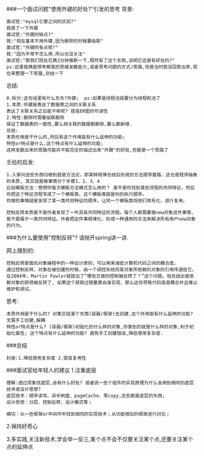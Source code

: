 ###一个面试问题"使用外键的好处?"引发的思考
背景:

    面试官:"mysql引擎之间的区别?"
    我提了一下外键
    面试官:"外键的缺点?"
    我:"现在基本不用外键,因为删除的时候要级联"
    面试官:"外键的有点呢?"
    我:"因为平常不怎么用,所以也没关注"
    面试官:"那我们现在花费2分钟推断一下,既然有了这个东西,说明它还是有好处的?"
    ps:这里我猜是想考察我的思维发散能力,或者思考问题的方式/思路,但是当时我没回答出来,现在来整理一下思路,总结一下

总结:

    0.拆分:这句话里有什么东东?外键;  ps:如果是线程池就要分为线程和池了
    1.本质:外键是表达了数据表之间的关联关系
    表达了关联关系之后能干嘛呢? 提高ER图的可读性
    2.特性:删除时需要级联删除
    保证了数据表的一致性,要么相关联的数据都删除,要么都新增.
    总结:
    本质作用是干什么的,然后有这个作用能有什么延伸的功能;
    特性or特点是什么,这个特点有什么延伸的功能;
    这样发散出来的思路可能并不能完全的描述出来"外键"的好处,但是是一个思路了

壬给的启发:

    1.人家问这些东西归根到底是方法论，即某种规律总结后形成的方法顺序套路，这也是程序抽象的本质, 其实就是做事情分个步骤1、2、3、4
    比如模板方法：想想你每次模板方法模式怎么用的？ 是不是你找到某些流程的共同特征，然后你把这个特征流程写成了一个模板类。这个模板类就是你的执行顺序。
    你做的事情就是发现了某一类共同特征的顺序，让同一个模板类将他们体系化，进行复用。

    控制反转本质是不是作者发现了一件具有共同特征的流程。每个人都需要做new对象这件事情，是不是属于一类共同特征。作者把这件事规律化，形成一种通用的方法来解决所有用户new对象的行为。



###为什么要使用"控制反转"? 请抛开spring讲一讲.

网上搜到的:

    控制反转是面向对象编程中的一种设计原则，可以用来减低计算机代码之间的耦合度。 
    通过控制反转，对象在被创建的时候，由一个调控系统将某对象所依赖的对象的引用传递给它。
    在2004年，Martin Fowler就提出了“哪些方面的控制被反转了？”这个问题。他总结出是依赖对象的获得被反转了, 如果这个获取过程要靠自身实现，那么这将导致代码高度耦合并且难以维护和调试。

思考:

    本质作用是干什么的? 对象交给某个东西(容器/框架)去创建,这个作用能有什么延伸的功能? 无需手工创建,解耦
    特性or特点是什么? (容器/框架)初始化的什么样的对象,你拿到的就是什么样的对象,利于初始化属性; 这个特点有什么延伸的功能? 避免手工创建错误,降低使用复杂度.


###总结

    封装:1.降低使用复杂度 2.提高复用性

###面试官给年轻人的建议
1.注重底层

    理解:透过现象找底层,会有什么好处? 或者说一些个组件的实现原理为什么会用到相同的底层技术或设计思想?
    底层技术：顺序读写、异步刷盘、pageCache、零copy,这些都是底层的东西;
    设计思想：分层、控制反转、设计模式等；

    横切：从一些框架or中间件中找到相同的实现技术；从功能相似的框架进行对比；

2.保持好奇心

3.多实践,关注新技术,学会举一反三,某个点不会不仅要关注某个点,还要关注某个点的延伸点









